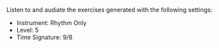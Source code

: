 Listen to and audiate the exercises generated with the following settings:

- Instrument: Rhythm Only
- Level: 5
- Time Signature: 9/8